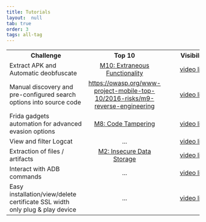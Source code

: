 ```yaml
---
title: Tutorials
layout:  null
tab: true
order: 3
tags: all-tag
---
```


<table>
  <tr>
    <th>Challenge</th>
    <th>Top 10</th>
    <th>Visibility</th>
  </tr>
  
  <tr>
    <td style="min-width: 190px;">Extract APK and Automatic deobfuscate</td>
    <td style="min-width: 140px; text-align: center; vertical-align: middle;"> <a href="https://owasp.org/www-project-mobile-top-10/2016-risks/m10-extraneous-functionality">M10: Extraneous Functionality</a> </td>
    <td style="min-width: 140px; text-align: center; vertical-align: middle;"><a href="https://youtube.com" target="_blank">video link</a></td>
  </tr>

  <tr>
    <td style="min-width: 190px;">Manual discovery and pre-configured search options into source code</td>
    <td style="min-width: 140px; text-align: center; vertical-align: middle;"> <a href="https://owasp.org/www-project-mobile-top-10/2016-risks/m9-reverse-engineering">https://owasp.org/www-project-mobile-top-10/2016-risks/m9-reverse-engineering</a> </td>
    <td style="min-width: 140px; text-align: center; vertical-align: middle;"><a href="https://youtube.com" target="_blank">video link</a></td>
  </tr>
  
  <tr>
    <td style="min-width: 190px;">Frida gadgets automation for advanced evasion options</td>
    <td style="min-width: 140px; text-align: center; vertical-align: middle;"> <a href="https://owasp.org/www-project-mobile-top-10/2016-risks/m8-code-tampering">M8: Code Tampering</a> </td>
    <td style="min-width: 140px; text-align: center; vertical-align: middle;"><a href="https://youtube.com" target="_blank">video link</a></td>
  </tr>
  
  <tr>
    <td style="min-width: 190px;">View and filter Logcat</td>
    <td style="min-width: 140px; text-align: center; vertical-align: middle;">...</td>
    <td style="min-width: 140px; text-align: center; vertical-align: middle;"><a href="https://youtube.com" target="_blank">video link</a></td>
  </tr>
  
  <tr>
    <td style="min-width: 190px;">Extraction of files / artifacts</td>
    <td style="min-width: 140px; text-align: center; vertical-align: middle;"> <a href="https://owasp.org/www-project-mobile-top-10/2016-risks/m2-insecure-data-storage">M2: Insecure Data Storage</a> </td>
    <td style="min-width: 140px; text-align: center; vertical-align: middle;"><a href="https://youtube.com" target="_blank">video link</a></td>
  </tr>
  
  <tr>
    <td style="min-width: 190px;">Interact with ADB commands</td>
    <td style="min-width: 140px; text-align: center; vertical-align: middle;">...</td>
    <td style="min-width: 140px; text-align: center; vertical-align: middle;"><a href="https://youtube.com" target="_blank">video link</a></td>
  </tr>
  
  <tr>
    <td style="min-width: 190px;">Easy installation/view/delete certificate SSL width only plug & play device</td>
    <td style="min-width: 140px; text-align: center; vertical-align: middle;">...</td>
    <td style="min-width: 140px; text-align: center; vertical-align: middle;"><a href="https://youtube.com" target="_blank">video link</a></td>
  </tr>

</table>
